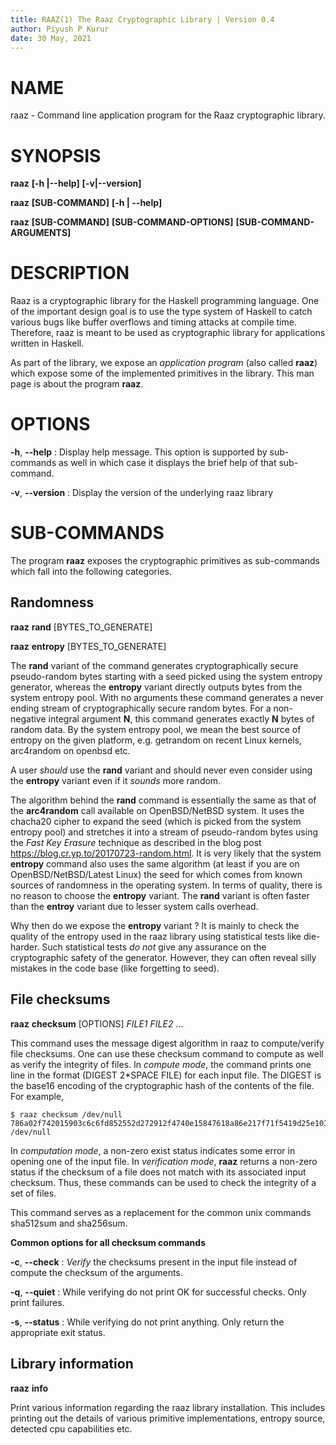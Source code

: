 ```yaml
---
title: RAAZ(1) The Raaz Cryptographic Library | Version 0.4
author: Piyush P Kurur
date: 30 May, 2021
---
```


# NAME

raaz - Command line application program for the Raaz cryptographic
	   library.

# SYNOPSIS

**raaz** **[-h |\--help]** **[-v|\--version]**

**raaz** **[SUB-COMMAND]**  **[-h | \--help]**

**raaz** **[SUB-COMMAND]** **[SUB-COMMAND-OPTIONS]** **[SUB-COMMAND-ARGUMENTS]**


# DESCRIPTION

Raaz is a cryptographic library for the Haskell programming
language. One of the important design goal is to use the type system
of Haskell to catch various bugs like buffer overflows and timing
attacks at compile time. Therefore, raaz is meant to be used as
cryptographic library for applications written in Haskell.

As part of the library, we expose an *application program* (also
called **raaz**) which expose some of the implemented primitives in
the library. This man page is about the program **raaz**.

# OPTIONS

**-h**, **\--help**
:    Display help message. This option is supported by sub-commands as well
     in which case it displays the brief help of that sub-command.

**-v**, **\--version**
:    Display the version of the underlying raaz library


# SUB-COMMANDS

The program **raaz** exposes the cryptographic primitives as
sub-commands which fall into the following categories.

## Randomness

**raaz** **rand**    [BYTES_TO_GENERATE]

**raaz** **entropy** [BYTES_TO_GENERATE]


The **rand** variant of the command generates cryptographically secure
pseudo-random bytes starting with a seed picked using the system
entropy generator, whereas the **entropy** variant directly outputs
bytes from the system entropy pool.  With no arguments these command
generates a never ending stream of cryptographically secure random
bytes. For a non-negative integral argument **N**, this command
generates exactly **N** bytes of random data. By the system entropy
pool, we mean the best source of entropy on the given platform,
e.g. getrandom on recent Linux kernels, arc4random on openbsd etc.

A user *should* use the **rand** variant and should never even
consider using the **entropy** variant even if it *sounds* more
random.

The algorithm behind the **rand** command is essentially the same as
that of the **arc4random** call available on OpenBSD/NetBSD system. It
uses the chacha20 cipher to expand the seed (which is picked from the
system entropy pool) and stretches it into a stream of pseudo-random
bytes using the *Fast Key Erasure* technique as described in the blog
post <https://blog.cr.yp.to/20170723-random.html>. It is very likely
that the system **entropy** command also uses the same algorithm (at
least if you are on OpenBSD/NetBSD/Latest Linux) the seed for which
comes from known sources of randomness in the operating system. In
terms of quality, there is no reason to choose the **entropy**
variant.  The **rand** variant is often faster than the **entroy**
variant due to lesser system calls overhead.


Why then do we expose the **entropy** variant ? It is mainly to check
the quality of the entropy used in the raaz library using statistical
tests like die-harder. Such statistical tests _do not_ give any
assurance on the cryptographic safety of the generator. However, they
can often reveal silly mistakes in the code base (like forgetting to
seed).


## File checksums

**raaz** **checksum** [OPTIONS] *FILE1* *FILE2* ...

This command uses the message digest algorithm in raaz to
compute/verify file checksums. One can use these checksum command to
compute as well as verify the integrity of files. In *compute mode*,
the command prints one line in the format (DIGEST 2*SPACE FILE) for
each input file. The DIGEST is the base16 encoding of the
cryptographic hash of the contents of the file. For example,

```
$ raaz checksum /dev/null
786a02f742015903c6c6fd852552d272912f4740e15847618a86e217f71f5419d25e1031afee585313896444934eb04b903a685b1448b755d56f701afe9be2ce  /dev/null

```

In *computation mode*, a non-zero exist status indicates some error in
opening one of the input file.  In *verification mode*, **raaz**
returns a non-zero status if the checksum of a file does not match
with its associated input checksum. Thus, these commands can be used
to check the integrity of a set of files.


This command serves as a replacement for the common unix commands
sha512sum and sha256sum.


**Common options for all checksum commands**

**-c**, **\--check**
:    *Verify* the checksums present in the input file instead of compute
     the checksum of the arguments.

**-q**, **\--quiet**
:    While verifying do not print OK for successful checks. Only print failures.

**-s**, **\--status**
:    While verifying do not print anything. Only return the appropriate exit status.


## Library information

**raaz** **info**

Print various information regarding the raaz library
installation. This includes printing out the details of various
primitive implementations, entropy source, detected cpu capabilities
etc.
